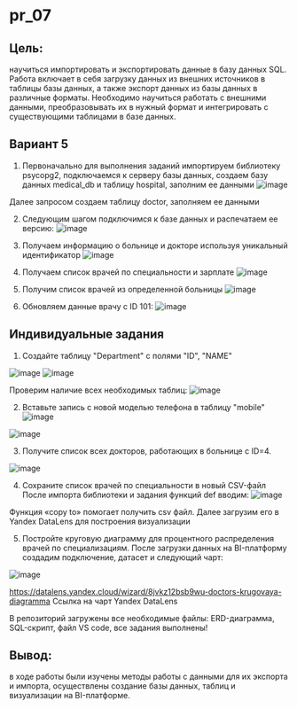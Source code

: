 # pr_07
## Цель: 
научиться импортировать и экспортировать данные в базу данных SQL. Работа включает в себя загрузку данных из внешних источников в таблицы базы данных, а также экспорт данных из базы данных в различные форматы. Необходимо научиться работать с внешними данными, преобразовывать их в нужный формат и интегрировать с существующими таблицами в базе данных.
## Вариант 5
1.	Первоначально для выполнения заданий импортируем библиотеку psycopg2, подключаемся к серверу базы данных, создаем базу данных medical_db и таблицу hospital, заполним ее данными
 ![image](https://github.com/user-attachments/assets/6646c0f4-c23d-4842-ae13-dfb102dabab5)

Далее запросом создаем таблицу doctor, заполняем ее данными

2.	Следующим шагом подключимся к базе данных и распечатаем ее версию:
 ![image](https://github.com/user-attachments/assets/2ca07e29-a8db-4003-b54e-f242f3baa562)


3.	Получаем информацию о больнице и докторе используя уникальный идентификатор
 ![image](https://github.com/user-attachments/assets/092c3efa-5b20-4054-9201-9c0f2ce9eb84)


4.	Получаем список врачей по специальности и зарплате
![image](https://github.com/user-attachments/assets/636ee0ee-f78f-445a-b8b7-7d40229722aa)
 

5.	Получим список врачей из определенной больницы 
 ![image](https://github.com/user-attachments/assets/4b8098bf-fa0c-49b1-bc2b-269315a78864)


6.	Обновляем данные врачу с ID 101:
 ![image](https://github.com/user-attachments/assets/212f38b7-bcdc-4e44-bd74-43f7a8565327)


## Индивидуальные задания
1.	Создайте таблицу "Department" с полями "ID", "NAME"
 
 ![image](https://github.com/user-attachments/assets/303dc7e4-0ef3-469c-bc40-8ddd8151f358)
 ![image](https://github.com/user-attachments/assets/48762b08-0b74-40a8-b2bc-08ae5268cf40)


Проверим наличие всех необходимых таблиц:
 ![image](https://github.com/user-attachments/assets/54b5d34f-1534-481b-b503-2d7ba2fdf24b)

2.	Вставьте запись с новой моделью телефона в таблицу "mobile"
 ![image](https://github.com/user-attachments/assets/d40370dd-bfb7-4db1-bb31-f5d874a0f3e2)

 ![image](https://github.com/user-attachments/assets/19dd1b4e-695f-4751-94d9-808b56f15523)



3.	Получите список всех докторов, работающих в больнице с ID=4.
 
![image](https://github.com/user-attachments/assets/b47f44dc-00e9-485a-9285-665cdb99029b)

4.	Сохраните список врачей по специальности в новый CSV-файл
После импорта библиотеки и задания функций def вводим:
 ![image](https://github.com/user-attachments/assets/8eeb7474-6eb5-4b2a-a2a3-08dc93179be9)

Функция «copy to» помогает получить csv файл. Далее загрузим его в Yandex DataLens для построения визуализации

5.	Постройте круговую диаграмму для процентного распределения врачей по специализациям.
После загрузки данных на BI-платформу создадим подключение, датасет и следующий чарт:
 
![image](https://github.com/user-attachments/assets/3969644c-ef41-45bc-8a27-9575444a2aff)

https://datalens.yandex.cloud/wizard/8jvkz12bsb9wu-doctors-krugovaya-diagramma
Ссылка на чарт Yandex DataLens

В репозиторий загружены все необходимые файлы: ERD-диаграмма, SQL-скрипт, файл VS code, все задания выполнены!

## Вывод: 
в ходе работы были изучены методы работы с данными для их экспорта и импорта, осуществлены создание базы данных, таблиц и визуализации на BI-платформе.
